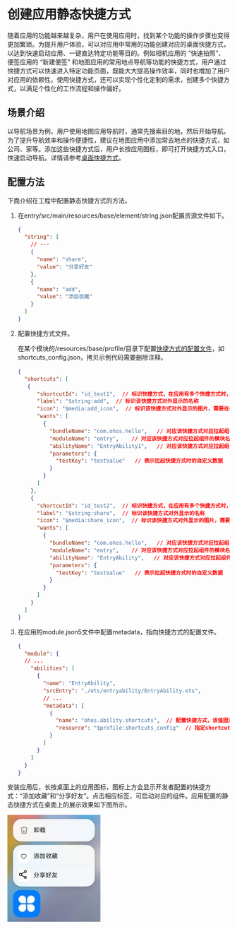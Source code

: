 # 创建应用静态快捷方式

随着应用的功能越来越复杂，用户在使用应用时，找到某个功能的操作步骤也变得更加繁琐。为提升用户体验，可以对应用中常用的功能创建对应的桌面快捷方式，以达到快速启动应用、一键直达特定功能等目的。例如相机应用的 “快速拍照”、便签应用的 “新建便签” 和地图应用的常用地点导航等功能的快捷方式，用户通过快捷方式可以快速进入特定功能页面，既能大大提高操作效率，同时也增加了用户对应用的依赖性。使用快捷方式，还可以实现个性化定制的需求，创建多个快捷方式，以满足个性化的工作流程和操作偏好。

## 场景介绍

以导航场景为例，用户使用地图应用导航时，通常先搜索目的地，然后开始导航。为了提升导航效率和操作便捷性，建议在地图应用中添加常去地点的快捷方式，如公司、家等。添加这些快捷方式后，用户长按应用图标，即可打开快捷方式入口，快速启动导航。详情请参考[桌面快捷方式](https://developer.huawei.com/consumer/cn/doc/best-practices/bpta-desktop-shortcuts)。

## 配置方法

下面介绍在工程中配置静态快捷方式的方法。

1. 在entry/src/main/resources/base/element/string.json配置资源文件如下。
    ```json
    {
      "string": [
        // ···
        {
          "name": "share",
          "value": "分享好友"
        },
        {
          "name": "add",
          "value": "添加收藏"
        }
      ]
    }
    ```


2. 配置快捷方式文件。

    在某个模块的/resources/base/profile/目录下配置[快捷方式的配置文件](module-configuration-file.md#shortcuts标签)，如shortcuts_config.json，拷贝示例代码需要删除注释。

    ```json
    {
      "shortcuts": [
       {
          "shortcutId": "id_test1",  // 标识快捷方式，在应用有多个快捷方式时，该字段可作为快捷方式的唯一标识符，不支持通过资源索引的方式（$string）配置该字段
          "label": "$string:add",  // 标识该快捷方式对外显示的名称
          "icon": "$media:add_icon",  // 标识该快捷方式对外显示的图片，需要在entry/src/main/resources/base/media中添加名称为add_icon的图片
          "wants": [
            {
              "bundleName": "com.ohos.hello",   // 对应该快捷方式对应拉起组件的包名
              "moduleName": "entry",    // 对应该快捷方式对应拉起组件的模块名
              "abilityName": "EntryAbility1",   // 对应该快捷方式对应拉起组件的组件名
              "parameters": {
                "testKey": "testValue"   // 表示拉起快捷方式时的自定义数据
              }
            }
          ]
        },
        {
          "shortcutId": "id_test2",  // 标识快捷方式，在应用有多个快捷方式时，该字段可作为快捷方式的唯一标识符，不支持通过资源索引的方式（$string）配置该字段
          "label": "$string:share",  // 标识该快捷方式对外显示的名称
          "icon": "$media:share_icon",  // 标识该快捷方式对外显示的图片，需要在entry/src/main/resources/base/media中添加名称为share_icon的图片
          "wants": [
            {
              "bundleName": "com.ohos.hello",   // 对应该快捷方式对应拉起组件的包名
              "moduleName": "entry",    // 对应该快捷方式对应拉起组件的模块名
              "abilityName": "EntryAbility",   // 对应该快捷方式对应拉起组件的组件名
              "parameters": {
                "testKey": "testValue"   // 表示拉起快捷方式时的自定义数据
              }
            }
          ]
        }
      ]
    }
    ```

3. 在应用的module.json5文件中配置metadata，指向快捷方式的配置文件。

    ```json
    {
      "module": {
      // ...
        "abilities": [
          {
            "name": "EntryAbility",
            "srcEntry": "./ets/entryability/EntryAbility.ets",
            // ...
            "metadata": [
              {
                "name": "ohos.ability.shortcuts",  // 配置快捷方式，该值固定为ohos.ability.shortcuts
                "resource": "$profile:shortcuts_config"  // 指定shortcuts信息的资源位置
              }
            ]
          }
        ]
      }
    }
    ```

安装应用后，长按桌面上的应用图标，图标上方会显示开发者配置的快捷方式：“添加收藏”和“分享好友”。点击相应标签，可启动对应的组件。应用配置的静态快捷方式在桌面上的展示效果如下图所示。

<img src="figures/shortcut_display.jpg"/>

